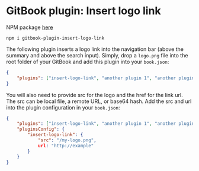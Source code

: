 GitBook plugin: Insert logo link
================================

NPM package [here](https://www.npmjs.com/package/gitbook-plugin-insert-logo-link)

```
npm i gitbook-plugin-insert-logo-link
```

The following plugin inserts a logo link into the navigation bar (above the summary and above the search input). Simply, drop a `logo.png` file into the root folder of your GitBook and add this plugin into your `book.json`:

```json
{
    "plugins": ["insert-logo-link", "another plugin 1", "another plugin 2"]
}
```

You will also need to provide src for the logo and the href for the link url. The src can be local file, a remote URL, or base64 hash. Add the src and url into the plugin configuration in your `book.json`:

```json
{
    "plugins": ["insert-logo-link", "another plugin 1", "another plugin 2"],
    "pluginsConfig": {
        "insert-logo-link": {
            "src": "/my-logo.png",
            url: "http://example"
        }
    }
}
```
